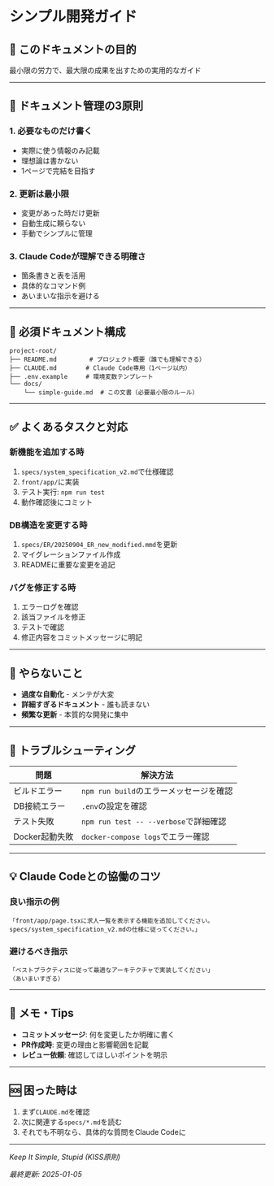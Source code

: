 # シンプル開発ガイド

## 📌 このドキュメントの目的
最小限の労力で、最大限の成果を出すための実用的なガイド

---

## 🎯 ドキュメント管理の3原則

### 1. **必要なものだけ書く**
- 実際に使う情報のみ記載
- 理想論は書かない
- 1ページで完結を目指す

### 2. **更新は最小限**
- 変更があった時だけ更新
- 自動生成に頼らない
- 手動でシンプルに管理

### 3. **Claude Codeが理解できる明確さ**
- 箇条書きと表を活用
- 具体的なコマンド例
- あいまいな指示を避ける

---

## 📁 必須ドキュメント構成

```
project-root/
├── README.md         # プロジェクト概要（誰でも理解できる）
├── CLAUDE.md        # Claude Code専用（1ページ以内）
├── .env.example     # 環境変数テンプレート
└── docs/
    └── simple-guide.md  # この文書（必要最小限のルール）
```

---

## ✅ よくあるタスクと対応

### 新機能を追加する時
1. `specs/system_specification_v2.md`で仕様確認
2. `front/app/`に実装
3. テスト実行: `npm run test`
4. 動作確認後にコミット

### DB構造を変更する時
1. `specs/ER/20250904_ER_new_modified.mmd`を更新
2. マイグレーションファイル作成
3. READMEに重要な変更を追記

### バグを修正する時
1. エラーログを確認
2. 該当ファイルを修正
3. テストで確認
4. 修正内容をコミットメッセージに明記

---

## 🚫 やらないこと

- **過度な自動化** - メンテが大変
- **詳細すぎるドキュメント** - 誰も読まない
- **頻繁な更新** - 本質的な開発に集中

---

## 🔧 トラブルシューティング

| 問題 | 解決方法 |
|------|---------|
| ビルドエラー | `npm run build`のエラーメッセージを確認 |
| DB接続エラー | `.env`の設定を確認 |
| テスト失敗 | `npm run test -- --verbose`で詳細確認 |
| Docker起動失敗 | `docker-compose logs`でエラー確認 |

---

## 💡 Claude Codeとの協働のコツ

### 良い指示の例
```
「front/app/page.tsxに求人一覧を表示する機能を追加してください。
specs/system_specification_v2.mdの仕様に従ってください。」
```

### 避けるべき指示
```
「ベストプラクティスに従って最適なアーキテクチャで実装してください」
（あいまいすぎる）
```

---

## 📝 メモ・Tips

- **コミットメッセージ**: 何を変更したか明確に書く
- **PR作成時**: 変更の理由と影響範囲を記載
- **レビュー依頼**: 確認してほしいポイントを明示

---

## 🆘 困った時は

1. まず`CLAUDE.md`を確認
2. 次に関連する`specs/*.md`を読む
3. それでも不明なら、具体的な質問をClaude Codeに

---

*Keep It Simple, Stupid (KISS原則)*

*最終更新: 2025-01-05*